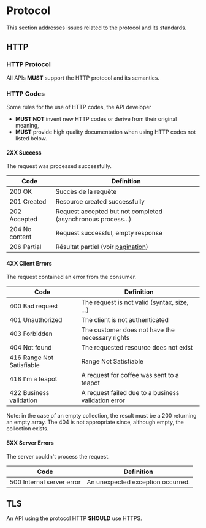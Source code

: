 # Protocol

This section addresses issues related to the protocol and its standards.

## HTTP

### HTTP Protocol

All APIs **MUST** support the HTTP protocol and its semantics.

### HTTP Codes

Some rules for the use of HTTP codes, the API developer

* **MUST NOT** invent new HTTP codes or derive from their original meaning,
* **MUST** provide high quality documentation when using HTTP codes not listed below.

#### 2XX Success

The request was processed successfully.

| Code | Definition |
|------|------------|
|200 OK | Succès de la requête |
|201 Created | Resource created successfully|
|202 Accepted | Request accepted but not completed (asynchronous process...) |
|204 No content | Request successful, empty response |
|206 Partial | Résultat partiel (voir [pagination](#pagination)) |

#### 4XX Client Errors

The request contained an error from the consumer.

| Code | Definition |
|------|------------|
|400 Bad request | The request is not valid (syntax, size, ...) |
|401 Unauthorized | The client is not authenticated |
|403 Forbidden | The customer does not have the necessary rights |
|404 Not found | The requested resource does not exist |
|416 Range Not Satisfiable | Range Not Satisfiable |
|418 I'm a teapot | A request for coffee was sent to a teapot |
|422 Business validation | A request failed due to a business validation error |

Note: in the case of an empty collection, the result must be a 200 returning an empty array. The 404 is not appropriate since, although empty, the collection exists.

#### 5XX Server Errors

The server couldn't process the request.

| Code | Definition |
|------|------------|
|500 Internal server error | An unexpected exception occurred. |

## TLS

An API using the protocol HTTP **SHOULD** use HTTPS.
